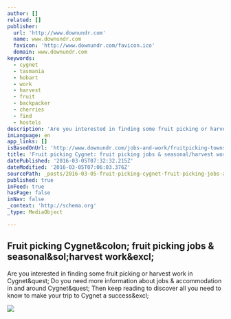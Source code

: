 ```yaml
---
author: []
related: []
publisher:
  url: 'http://www.downundr.com'
  name: www.downundr.com
  favicon: 'http://www.downundr.com/favicon.ico'
  domain: www.downundr.com
keywords:
  - cygnet
  - tasmania
  - hobart
  - work
  - harvest
  - fruit
  - backpacker
  - cherries
  - find
  - hostels
description: 'Are you interested in finding some fruit picking or harvest work in Cygnet? Do you need more information about jobs & accommodation in and around Cygnet? Then keep reading to discover all you need to know to make your trip to Cygnet a success!'
inLanguage: en
app_links: []
isBasedOnUrl: 'http://www.downundr.com/jobs-and-work/fruitpicking-towns/location/cygnet/7'
title: 'Fruit picking Cygnet: fruit picking jobs & seasonal/harvest work!'
datePublished: '2016-03-05T07:32:32.215Z'
dateModified: '2016-03-05T07:06:03.376Z'
sourcePath: _posts/2016-03-05-fruit-picking-cygnet-fruit-picking-jobs-and-seasonalharvest.md
published: true
inFeed: true
hasPage: false
inNav: false
_context: 'http://schema.org'
_type: MediaObject

---
```

<article style=""><h1>Fruit picking Cygnet&amp;colon; fruit picking jobs &amp; seasonal&amp;sol;harvest work&amp;excl;</h1><p>Are you interested in finding some fruit picking or harvest work in Cygnet&amp;quest; Do you need more information about jobs &amp; accommodation in and around Cygnet&amp;quest; Then keep reading to discover all you need to know to make your trip to Cygnet a success&amp;excl;</p><img src="http://www.downundr.com/img/social/social7.jpg" /></article>